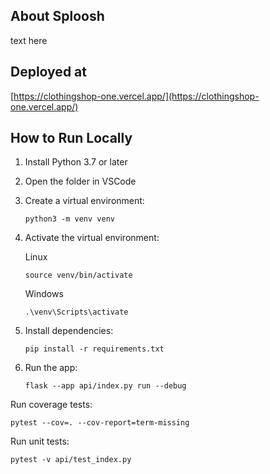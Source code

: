 
## About Sploosh

text here

## Deployed at
[https://clothingshop-one.vercel.app/](https://clothingshop-one.vercel.app/)

## How to Run Locally

1. Install Python 3.7 or later
2. Open the folder in VSCode
3. Create a virtual environment:

   ```terminal
   python3 -m venv venv
   ```

4. Activate the virtual environment:

   Linux

   ```terminal
   source venv/bin/activate
   ```

   Windows

   ```terminal
   .\venv\Scripts\activate
   ```

5. Install dependencies:

   ```terminal
   pip install -r requirements.txt
   ```

6. Run the app:

   ```terminal
   flask --app api/index.py run --debug
   ```

Run coverage tests:
   ```terminal
   pytest --cov=. --cov-report=term-missing
   ```

Run unit tests:
   ```terminal
   pytest -v api/test_index.py
   ```